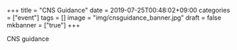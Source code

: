 +++
title =  "CNS Guidance"
date = 2019-07-25T00:48:02+09:00
categories = ["event"]
tags = []
image = "img/cnsguidance_banner.jpg"
draft = false
mkbanner = ["true"]
+++

CNS guidance

